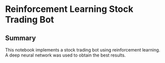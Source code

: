 # Reinforcement Learning Stock Trading Bot

## Summary
This notebook implements a stock trading bot using reinforcement learning. A deep neural network was used to obtain the best results.
